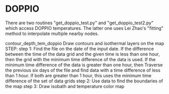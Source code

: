 # DOPPIO
There are two routines "get_doppio_test.py" and "get_doppio_test2.py" which access DOPPIO temperatures.
The latter one uses Lei Zhao's "fitting" method to interpolate multiple nearby nodes.

contour_depth_tem_doppio
Draw contours and isothermal layers on the map
STEP:
step 1: 
Find the file on the date of the input date. If the difference between the time of the data grid and the given time is less than one hour, then the grid with the minimum time difference of the data is used. If the minimum time difference of the data is greater than one hour, then Traverse the previous six days of the file and find data with a time difference of less than 1 hour. If both are greater than 1 hour, this uses the minimum time difference of the set of data grids
step 2:
Use data to find the boundaries of the map
step 3:
Draw isobath and temperature color map

